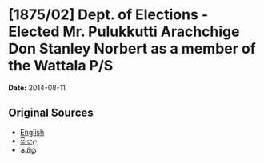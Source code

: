 # [1875/02] Dept. of Elections - Elected Mr. Pulukkutti Arachchige Don Stanley Norbert as a member of the Wattala P/S

**Date:** 2014-08-11

## Original Sources

- [English](https://documents.gov.lk/view/extra-gazettes/2014/8/1875-02_E.pdf)
- [සිංහල](https://documents.gov.lk/view/extra-gazettes/2014/8/1875-02_S.pdf)
- [தமிழ்](https://documents.gov.lk/view/extra-gazettes/2014/8/1875-02_T.pdf)
